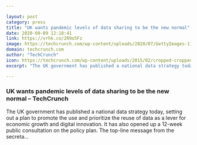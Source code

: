```yaml
---

layout: post
category: press
title: "UK wants pandemic levels of data sharing to be the new normal"
date: 2020-09-09 12:18:41
link: https://vrhk.co/2R9o5Fz
image: https://techcrunch.com/wp-content/uploads/2020/07/GettyImages-1197243194.jpg?w=571
domain: techcrunch.com
author: "TechCrunch"
icon: https://techcrunch.com/wp-content/uploads/2015/02/cropped-cropped-favicon-gradient.png?w=180
excerpt: "The UK government has published a national data strategy today, setting out a plan to promote the use and prioritize the reuse of data as a lever for economic growth and digital innovation. It has also opened up a 12-week public consultation on the policy plan. The top-line message from the secreta…"

---
```


### UK wants pandemic levels of data sharing to be the new normal – TechCrunch

The UK government has published a national data strategy today, setting out a plan to promote the use and prioritize the reuse of data as a lever for economic growth and digital innovation. It has also opened up a 12-week public consultation on the policy plan. The top-line message from the secreta…